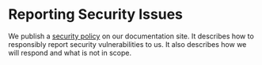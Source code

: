 # Reporting Security Issues

We publish a [security policy](https://docs.peeringdb.com/howto/make-a-security-report/) on our documentation site. It describes how to responsibly report security vulnerabilities to us. It also describes how we will respond and what is not in scope. 

